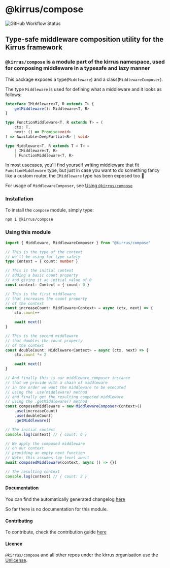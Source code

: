 # @kirrus/compose

![GitHub Workflow Status](https://img.shields.io/github/workflow/status/kirruss/compose/Continuous%20Integration?logo=github-actions&logoColor=white&style=for-the-badge)

## Type-safe middleware composition utility for the Kirrus framework

### `@kirrus/compose` is a module part of the kirrus namespace, used for composing middleware in a typesafe and lazy manner

This package exposes a type(`Middleware`) and a class(`MiddlewareComposer`).

The type `Middleware` is used for defining what a middleware and it looks as follows:

```typescript
interface IMiddleware<T, R extends T> {
    getMiddleware(): Middleware<T, R>
}

type FunctionMiddleware<T, R extends T> = (
    ctx: T,
    next: () => Promise<void>
) => Awaitable<DeepPartial<R> | void>

type Middleware<T, R extends T = T> =
    | IMiddleware<T, R>
    | FunctionMiddleware<T, R>
```

In most usecases, you'll find yourself writing middleware that fit `FunctionMiddleware` type, but just in case you want to do something fancy like a custom router, the `IMiddleware` type has been exposed too 🙂

For usage of `MiddlewareComposer`, see [Using `@kirrus/compose`](#using-this-module)

### Installation

To install the `compose` module, simply type:

```bash
npm i @kirrus/compose
```

### Using this module

```ts
import { Middleware, MiddlewareComposer } from "@kirrus/compose"

// This is the type of the context
// we'll be using for type safety
type Context = { count: number }

// This is the initial context
// adding a basic count property
// and giving it an initial value of 0
const context: Context = { count: 0 }

// This is the first middleware
// that increases the count property
// of the context
const increaseCount: Middleware<Context> = async (ctx, next) => {
    ctx.count++

    await next()
}

// This is the second middleware
// that doubles the count property
// of the context
const doubleCount: Middleware<Context> = async (ctx, next) => {
    ctx.count *= 2

    await next()
}

// And finally this is our middleware composer instance
// that we provide with a chain of middleware
// in the order we want the middleware to be executed
// using the .use(middleware) method
// and finally get the resulting composed middleware
// using the .getMiddleware() method
const composedMiddleware = new MiddlewareComposer<Context>()
    .use(increaseCount)
    .use(doubleCount)
    .getMiddleware()

// The initial context
console.log(context) // { count: 0 }

// We apply the composed middleware
// on our context
// providing an empty next function
// Note: this assumes top-level await
await composedMiddleware(context, async () => {})

// The resulting context
console.log(context) // { count: 2 }
```

#### Documentation

You can find the automatically generated changelog [here](CHANGELOG.md)

So far there is no documentation for this module.

#### Contributing

To contribute, check the contribution guide [here](CONTRIBUTING.md)

#### Licence

`@kirrus/compose` and all other repos under the kirrus organisation use the [Unlicense](UNLICENSE).
